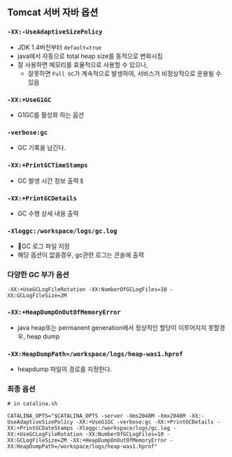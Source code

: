 ## Tomcat 서버 자바 옵션
### `-XX:-UseAdaptiveSizePolicy`
- JDK 1.4버전부터 `default=true`
- java에서 자동으로 total heap size를 동적으로 변화시킴
- 잘 사용하면 메모리를 효율적으로 사용할 수 있으나,
    - 잘못하면 `Full GC`가 계속적으로 발생하여, 서비스가 비정상적으로 운용될 수 있음

### `-XX:+UseG1GC`
- G1GC를 활성화 하는 옵션

### `-verbose:gc`
- GC 기록을 남긴다.

### `-XX:+PrintGCTimeStamps`
- GC 발생 시간 정보 출력ㅖ

### `-XX:+PrintGCDetails`
- GC 수행 상세 내용 출력

### `-Xloggc:/workspace/logs/gc.log`
- GC 로그 파일 지정 
- 해당 옵션이 없을경우, gc관련 로그는 콘솔에 출력 

### 다양한 GC 부가 옵션 
```
-XX:+UseGCLogFileRotation -XX:NumberOfGCLogFiles=10 -XX:GCLogFileSize=2M
```

### `-XX:+HeapDumpOnOutOfMemoryError`
- java heap또는 permanent generation에서 정상적인 할당이 이루어지지 못할경우, heap dump

### `-XX:HeapDumpPath=/workspace/logs/heap-was1.hprof`
- heapdump 파일의 경로를 지정한다.


### 최종 옵션 
```
# in catalina.sh

CATALINA_OPTS="$CATALINA_OPTS -server -Xms2048M -Xmx2048M -XX:-UseAdaptiveSizePolicy -XX:+UseG1GC -verbose:gc -XX:+PrintGCDetails -XX:+PrintGCDateStamps -Xloggc:/workspace/logs/gc.log -XX:+UseGCLogFileRotation -XX:NumberOfGCLogFiles=10 -XX:GCLogFileSize=2M -XX:+HeapDumpOnOutOfMemoryError -XX:HeapDumpPath=/workspace/logs/heap-was1.hprof"
```